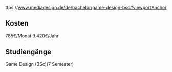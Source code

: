 ttps://www.mediadesign.de/de/bachelor/game-design-bsc#viewportAnchor
## Kosten
785€/Monat
9.420€/Jahr
## Studiengänge
Game Design (BSc)(7 Semester)